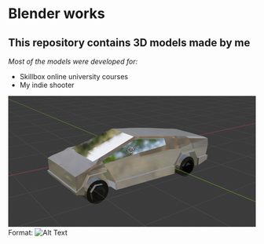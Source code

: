 # Blender works
## This repository contains 3D models made by me
_Most of the models were developed for:_
* Skillbox online university courses
* My indie shooter

![Tesla](https://github.com/Shukret/Blender/blob/main/ImgPreview/TeslaPNG.png)
Format: ![Alt Text](url)
